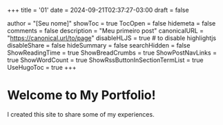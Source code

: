 +++
title = '01'
date = 2024-09-21T02:37:27-03:00
draft = false

author = "[Seu nome]"
showToc = true
TocOpen = false
hidemeta = false
comments = false
description = "Meu primeiro post"
canonicalURL = "https://canonical.url/to/page"
disableHLJS = true # to disable highlightjs
disableShare = false
hideSummary = false
searchHidden = false
ShowReadingTime = true
ShowBreadCrumbs = true
ShowPostNavLinks = true
ShowWordCount = true
ShowRssButtonInSectionTermList = true
UseHugoToc = true
+++

# Welcome to My Portfolio!

I created this site to share some of my experiences.